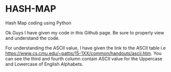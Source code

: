 # HASH-MAP
Hash Map coding using Python

Ok Guys I have given my code in this Github page.
Be sure to properly view and understand the code.

For understanding the ASCII value, I have given the link to the ASCII table i.e https://www.cs.cmu.edu/~pattis/15-1XX/common/handouts/ascii.htm. You can see the third and fourth column contain ASCII value for the Uppercase and Lowercase of English Alphabets. 
